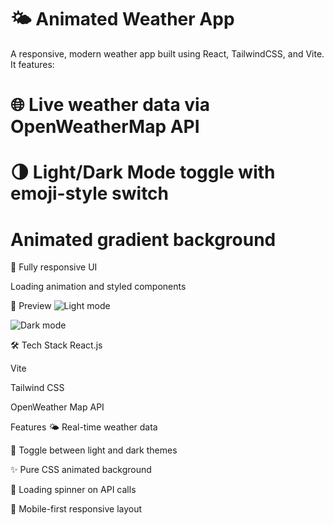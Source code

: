 # 🌤️ Animated Weather App
A responsive, modern weather app built using React, TailwindCSS, and Vite. It features:

# 🌐 Live weather data via OpenWeatherMap API

# 🌗 Light/Dark Mode toggle with emoji-style switch

#  Animated gradient background

📱 Fully responsive UI

Loading animation and styled components

📸 Preview
![Light mode](https://github.com/user-attachments/assets/51a956c8-e390-4d19-abf3-3047f61a44c7)

![Dark mode](https://github.com/user-attachments/assets/3a0b7b80-07f3-4fac-8478-92f298aa48f3)

🛠️ Tech Stack
React.js

Vite

Tailwind CSS

OpenWeather Map API

Features
🌤 Real-time weather data

🌙 Toggle between light and dark themes

✨ Pure CSS animated background

🔄 Loading spinner on API calls

📱 Mobile-first responsive layout
